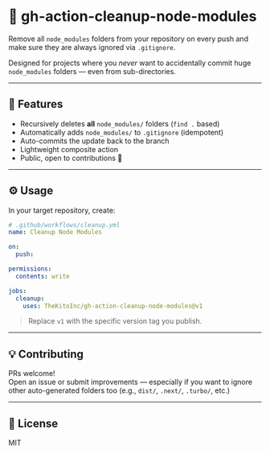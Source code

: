 # 🧹 gh-action-cleanup-node-modules

Remove all `node_modules` folders from your repository on every push and make sure they are always ignored via `.gitignore`.

Designed for projects where you *never* want to accidentally commit huge `node_modules` folders — even from sub-directories.

---

## 🚀 Features

- Recursively deletes **all** `node_modules/` folders (`find .` based)
- Automatically adds `node_modules/` to `.gitignore` (idempotent)
- Auto-commits the update back to the branch
- Lightweight composite action
- Public, open to contributions 🤝

---

## ⚙️ Usage

In your target repository, create:

```yaml
# .github/workflows/cleanup.yml
name: Cleanup Node Modules

on:
  push:

permissions:
  contents: write

jobs:
  cleanup:
    uses: TheKitoInc/gh-action-cleanup-node-modules@v1
```

> Replace `v1` with the specific version tag you publish.

---

## 💡 Contributing

PRs welcome!  
Open an issue or submit improvements — especially if you want to ignore other auto-generated folders too (e.g., `dist/`, `.next/`, `.turbo/`, etc.)

---

## 📜 License

MIT
